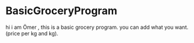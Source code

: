 # BasicGroceryProgram
hi i am Ömer ,
this is a basic grocery program. you can add what you want. (price per kg and kg).
